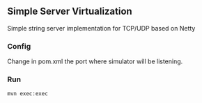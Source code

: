 ## Simple Server Virtualization
Simple string server implementation for TCP/UDP based on Netty

### Config
Change in pom.xml the port where simulator will be listening.

### Run
```
mvn exec:exec
```

